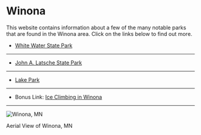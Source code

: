 # Winona
This website contains information about a few of the many notable parks that are found in the Winona area. Click on the links below to find out more. 

* [White Water State Park](https://colehagen15.github.io/Winona/whitewater)
---
* [John A. Latsche State Park](https://colehagen15.github.io/Winona/latsch)
---
* [Lake Park](https://colehagen15.github.io/Winona/lakepark)
---
* Bonus Link: [Ice Climbing in Winona](https://colehagen15.github.io/Winona/caylanvideo)
&nbsp;
---

![Winona, MN](https://www.exploreminnesota.com/memberimage.ashx?id=11200&width=800&mar=1)
&nbsp;

Aerial View of Winona, MN
